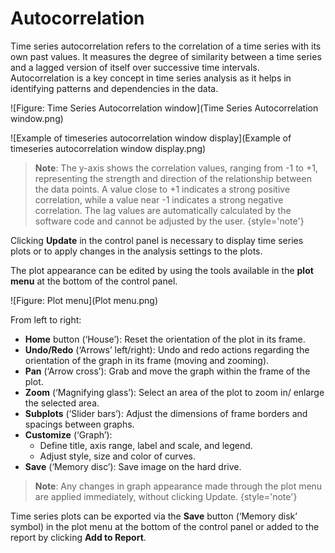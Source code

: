 # Autocorrelation

Time series autocorrelation refers to the correlation of a time series with its own past values.
It measures the degree of similarity between a time series and a lagged version of itself over successive time intervals.
Autocorrelation is a key concept in time series analysis as it helps in identifying patterns and dependencies in the data.

![Figure: Time Series Autocorrelation window](Time Series Autocorrelation window.png)


![Example of timeseries autocorrelation window display](Example of timeseries autocorrelation window display.png)

> **Note**: The y-axis shows the correlation values, ranging from -1 to +1, representing the strength and direction of the relationship between the data points.
> A value close to +1 indicates a strong positive correlation, while a value near -1 indicates a strong negative correlation.
> The lag values are automatically calculated by the software code and cannot be adjusted by the user.
{style='note'}

[//]: # (TODO: how to explain the x-axis,need Anton help to add...)


Clicking **Update** in the control panel is necessary to display time series plots or to apply changes in the analysis settings to the plots.

The plot appearance can be edited by using the tools available in the **plot menu** at the bottom of the control panel.

![Figure: Plot menu](Plot menu.png)

From left to right:
- **Home** button (‘House’): Reset the orientation of the plot in its frame.
- **Undo/Redo** (‘Arrows’ left/right): Undo and redo actions regarding the orientation of the graph in its frame (moving and zooming).
- **Pan** (‘Arrow cross’): Grab and move the graph within the frame of the plot.
- **Zoom** (‘Magnifying glass’): Select an area of the plot to zoom in/ enlarge the selected area.
- **Subplots** (‘Slider bars’): Adjust the dimensions of frame borders and spacings between graphs.
- **Customize** (‘Graph’):
    - Define title, axis range, label and scale, and legend.
    - Adjust style, size and color of curves.
- **Save** (‘Memory disc’): Save image on the hard drive.

> **Note**: Any changes in graph appearance made through the plot menu are applied immediately, without clicking Update.
{style='note'}

Time series plots can be exported via the **Save** button (‘Memory disk’ symbol) in the plot menu at the bottom of the control panel or added to the report by clicking **Add to Report**.
